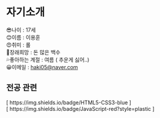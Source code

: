 <h1> 자기소개 </h1>

😎나이 : 17세 <br>
😊이름 : 이용훈 <br>
😍취미 : 롤 <br>
🤑장래희망 : 돈 많은 백수 <br>
💦좋아하는 계절 : 여름 ( 추운게 싫어..) <br>
😀이메일 : haki05@naver.com <br>

<h2> 전공 관련 </h2>
[ https://img.shields.io/badge/HTML5-CSS3-blue ] <BR>
[ https://img.shields.io/badge/JavaScript-red?style=plastic ] <br>
